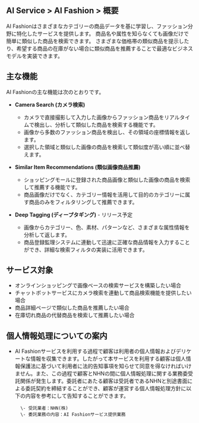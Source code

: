 ## AI Service > AI Fashion > 概要

AI Fashionはさまざまなカテゴリーの商品データを基に学習し、ファッション分野に特化したサービスを提供します。
商品名や属性を知らなくても画像だけで簡単に類似した商品を検索できます。
さまざまな価格帯の類似商品を提示したり、希望する商品の在庫がない場合に類似商品を推薦することで最適なビジネスモデルを実装できます。

## 主な機能

AI Fashionの主な機能は次のとおりです。

* **Camera Search (カメラ検索)**
    * カメラで直接撮影して入力した画像からファッション商品をリアルタイムで検出し、分析して類似した商品を検索する機能です。
    * 画像から多数のファッション商品を検出し、その領域の座標情報を返します。
    * 選択した領域と類似した画像の商品を検索して類似度が高い順に並べ替えます。

* **Similar Item Recommendations (類似画像商品推薦)**
    * ショッピングモールに登録された商品画像と類似した画像の商品を検索して推薦する機能です。
    * 商品画像だけでなく、カテゴリー情報を活用して目的のカテゴリーに属す商品のみをフィルタリングして推薦できます。

* **Deep Tagging (ディープタギング)** - リリース予定
    * 画像からカテゴリー、色、素材、パターンなど、さまざまな属性情報を分析して返します。
    * 商品登録監理システムに連動して迅速に正確な商品情報を入力することができ、詳細な検索フィルタの実装に活用できます。

## サービス対象

* オンラインショッピングで画像ベースの検索サービスを構築したい場合
* チャットボットサービスにカメラ検索を連動して商品検索機能を提供したい場合
* 商品詳細ページで類似した商品を推薦したい場合
* 在庫切れ商品の代替商品を検索して推薦したい場合

## 個人情報処理についての案内

- AI Fashionサービスを利用する過程で顧客は利用者の個人情報およびデリケートな情報を収集できます。したがって本サービスを利用する顧客は個人情報保護法に基づいて利用者に法的告知事項を知らせて同意を得なければいけません。また、この過程で顧客とNHNの間に個人情報処理に関する業務委受託関係が発生します。委託者にあたる顧客は受託者であるNHNと別途書面による委託契約を締結することができ、顧客が運営する個人情報処理方針に以下の内容を参考にして告知することができます。

        \- 受託業者：NHN(株)
        \- 委託業務の内容：AI Fashionサービス提供業務
